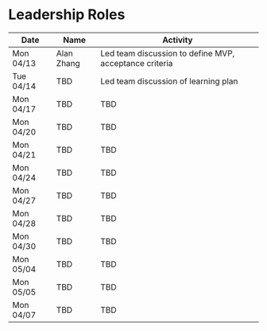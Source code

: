 # Leadership Roles

| Date      | Name              | Activity                                               |
|-----------|-------------------|--------------------------------------------------------|
| Mon 04/13 | Alan Zhang        | Led team discussion to define MVP, acceptance criteria | 
| Tue 04/14 | TBD               | Led team discussion of learning plan                   | 
| Mon 04/17 | TBD               | TBD                                                    | 
| Mon 04/20 | TBD               | TBD                                                    | 
| Mon 04/21 | TBD               | TBD                                                    | 
| Mon 04/24 | TBD               | TBD                                                    | 
| Mon 04/27 | TBD               | TBD                                                    | 
| Mon 04/28 | TBD               | TBD                                                    |
| Mon 04/30 | TBD               | TBD                                                    | 
| Mon 05/04 | TBD               | TBD                                                    | 
| Mon 05/05 | TBD               | TBD                                                    | 
| Mon 04/07 | TBD               | TBD                                                    | 

